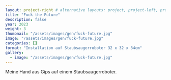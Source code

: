 ```yaml
---
layout: project-right # alternative layouts: project, project-left, project-right, project-top
title: "Fuck the Future"
description: false
year: 2023
weight: 3
thumbnail: "/assets/images/gen/fuck-future.jpg"
image: "/assets/images/gen/fuck-future.jpg"
categories: []
format: "Installation auf Staubsaugerroboter 32 x 32 x 34cm"
gallery:
  - image: "/assets/images/gen/fuck-future.jpg"
---
```


Meine Hand aus Gips auf einem Staubsaugerroboter.